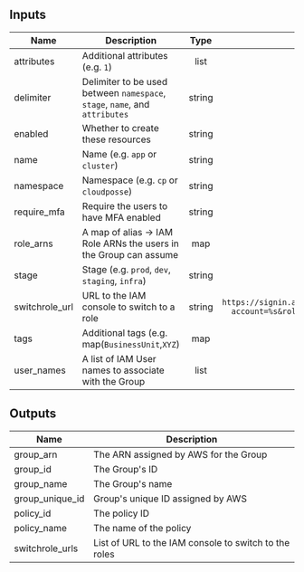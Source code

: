 ## Inputs

| Name | Description | Type | Default | Required |
|------|-------------|:----:|:-----:|:-----:|
| attributes | Additional attributes (e.g. `1`) | list | `<list>` | no |
| delimiter | Delimiter to be used between `namespace`, `stage`, `name`, and `attributes` | string | `-` | no |
| enabled | Whether to create these resources | string | `true` | no |
| name | Name  (e.g. `app` or `cluster`) | string | - | yes |
| namespace | Namespace (e.g. `cp` or `cloudposse`) | string | - | yes |
| require_mfa | Require the users to have MFA enabled | string | `false` | no |
| role_arns | A map of alias -> IAM Role ARNs the users in the Group can assume | map | `<map>` | no |
| stage | Stage (e.g. `prod`, `dev`, `staging`, `infra`) | string | - | yes |
| switchrole_url | URL to the IAM console to switch to a role | string | `https://signin.aws.amazon.com/switchrole?account=%s&roleName=%s&displayName=%s` | no |
| tags | Additional tags (e.g. map(`BusinessUnit`,`XYZ`) | map | `<map>` | no |
| user_names | A list of IAM User names to associate with the Group | list | - | yes |

## Outputs

| Name | Description |
|------|-------------|
| group_arn | The ARN assigned by AWS for the Group |
| group_id | The Group's ID |
| group_name | The Group's name |
| group_unique_id | Group's unique ID assigned by AWS |
| policy_id | The policy ID |
| policy_name | The name of the policy |
| switchrole_urls | List of URL to the IAM console to switch to the roles |

